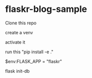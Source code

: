 # flaskr-blog-sample

Clone this repo

create a venv

activate it

run this "pip install -e ."


$env:FLASK_APP = "flaskr"

flask init-db
